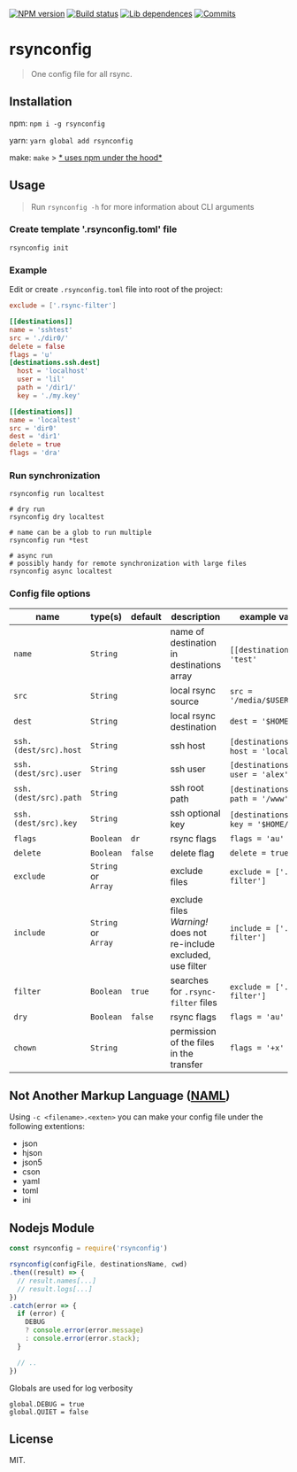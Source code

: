 [![NPM version][npm-image]][npm-url]
[![Build status][travis-image]][travis-url]
[![Lib dependences][libraries-dep-image]][libraries-dep-url]
[![Commits][gh-commits-image]][gh-commits-url]

# rsynconfig

> One config file for all rsync.

## Installation

npm: `npm i -g rsynconfig`

yarn: `yarn global add rsynconfig`

make: `make` > [* uses npm under the hood*](https://github.com/lil5/rsynconfig/blob/master/Makefile)

## Usage

> Run `rsynconfig -h` for more information about CLI arguments

### Create template '.rsynconfig.toml' file

```shell
rsynconfig init
```

### Example

Edit or create `.rsynconfig.toml` file into root of the project:

```toml
exclude = ['.rsync-filter']

[[destinations]]
name = 'sshtest'
src = './dir0/'
delete = false
flags = 'u'
[destinations.ssh.dest]
  host = 'localhost'
  user = 'lil'
  path = '/dir1/'
  key = './my.key'

[[destinations]]
name = 'localtest'
src = 'dir0'
dest = 'dir1'
delete = true
flags = 'dra'
```

### Run synchronization

```shell
rsynconfig run localtest

# dry run
rsynconfig dry localtest

# name can be a glob to run multiple
rsynconfig run *test

# async run
# possibly handy for remote synchronization with large files
rsynconfig async localtest
```

### Config file options

|name|type(s)|default|description|example value (.toml)|
|----|-------|-------|-----------|-------------|
|`name`|`String`||name of destination in destinations array|`[[destinations]]`¬ `name = 'test'`|
|`src`|`String`||local rsync source|`src = '/media/$USER/data/test/'`|
|`dest`|`String`||local rsync destination|`dest = '$HOME/test'`|
|`ssh.(dest/src).host`|`String`||ssh host|`[destinations.ssh.dest]`¬ `host = 'localhost'`|
|`ssh.(dest/src).user`|`String`||ssh user|`[destinations.ssh.dest]`¬ `user = 'alex'`|
|`ssh.(dest/src).path`|`String`||ssh root path|`[destinations.ssh.dest]`¬ `path = '/www'`|
|`ssh.(dest/src).key`|`String`||ssh optional key|`[destinations.ssh.dest]`¬ `key = '$HOME/ssh.key'`|
|`flags`|`Boolean`|`dr`|rsync flags|`flags = 'au'`|
|`delete`|`Boolean`|`false`|delete flag|`delete = true`|
|`exclude`|`String` or `Array`||exclude files|`exclude = ['.rsync-filter']`|
|`include`|`String` or `Array`||exclude files _Warning!_ does not re-include excluded, use filter|`include = ['.rsync-filter']`|
|`filter`|`Boolean`|`true`|searches for `.rsync-filter` files|`exclude = ['.rsync-filter']`|
|`dry`|`Boolean`|`false`|rsync flags|`flags = 'au'`|
|`chown`|`String`||permission of the files in the transfer|`flags = '+x'`|

## Not Another Markup Language (__[NAML](https://github.com/MarkTiedemann/naml)__)

Using `-c <filename>.<exten>` you can make your config file under the following extentions:
* json
* hjson
* json5
* cson
* yaml
* toml
* ini

## Nodejs Module

```javascript
const rsynconfig = require('rsynconfig')

rsynconfig(configFile, destinationsName, cwd)
.then((result) => {
  // result.names[...]
  // result.logs[...]
})
.catch(error => {
  if (error) {
    DEBUG
    ? console.error(error.message)
    : console.error(error.stack);
  }

  // ..
})
```

Globals are used for log verbosity
```
global.DEBUG = true
global.QUIET = false
```


## License

MIT.

[npm-image]: https://img.shields.io/npm/v/rsynconfig.svg
[npm-url]: https://www.npmjs.com/package/rsynconfig
[travis-image]: https://img.shields.io/travis/lil5/rsynconfig/master.svg
[travis-url]: https://travis-ci.org/lil5/rsynconfig
[libraries-dep-image]: https://img.shields.io/librariesio/github/lil5/rsynconfig.svg
[libraries-dep-url]: https://libraries.io/github/lil5/rsynconfig#dependencies
[gh-commits-image]: https://img.shields.io/github/last-commit/lil5/rsynconfig.svg
[gh-commits-url]: https://github.com/lil5/rsynconfig/commits/master
